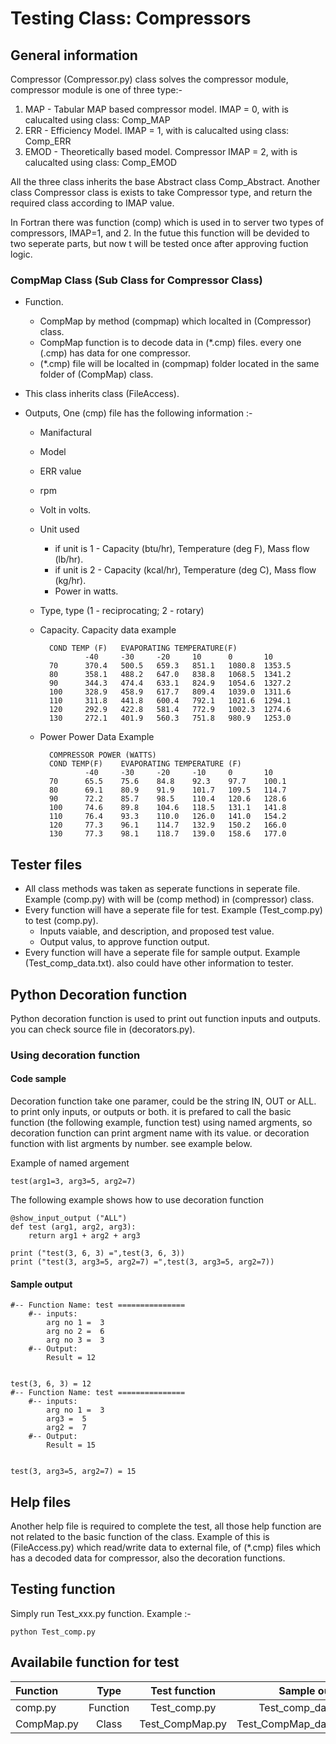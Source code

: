 # Testing Class: Compressors
## General information
Compressor (Compressor.py) class solves the compressor module, compressor module is one of three type:-

1. MAP - Tabular MAP based compressor model. IMAP = 0, with is calucalted using class: Comp_MAP
2. ERR - Efficiency Model. IMAP = 1, with is calucalted using class: Comp_ERR
3. EMOD - Theoretically based model. Compressor IMAP = 2, with is calucalted using class: Comp_EMOD

All the three class inherits the base Abstract class Comp_Abstract.
Another class Compressor class is exists to take Compressor type, and return the required class according to IMAP value.

In Fortran there was function (comp) which is used in to server two types of compressors, IMAP=1, and 2. In the futue this function will be devided to two seperate parts, but now t will be tested once after approving fuction logic.

### CompMap Class (Sub Class for Compressor Class)
- Function.
    * CompMap by method (compmap) which localted in (Compressor) class.
    * CompMap function is to decode data in (*.cmp) files. every one (.cmp) has data for one compressor.
    * (*.cmp) file will be localted in (compmap) folder located in the same folder of (CompMap) class.

- This class inherits class (FileAccess).

- Outputs, One (cmp) file has the following information :-
    * Manifactural 
    * Model
    * ERR value
    * rpm 
    * Volt in volts.
    * Unit used
        * if unit is 1 - Capacity (btu/hr), Temperature (deg F), Mass flow (lb/hr).
        * if unit is 2 - Capacity (kcal/hr), Temperature (deg C), Mass flow (kg/hr).
        * Power in watts.
    * Type, type (1 - reciprocating; 2 - rotary)
    * Capacity. Capacity data example
    
			COND TEMP (F) 	EVAPORATING TEMPERATURE(F)
					-40		-30		-20 	10		0		10
			70		370.4	500.5	659.3	851.1	1080.8	1353.5
			80		358.1	488.2	647.0	838.8	1068.5	1341.2
			90		344.3	474.4	633.1	824.9	1054.6	1327.2
			100		328.9	458.9	617.7	809.4	1039.0	1311.6
			110		311.8	441.8	600.4	792.1	1021.6	1294.1
			120		292.9	422.8	581.4	772.9	1002.3	1274.6
			130		272.1	401.9	560.3	751.8	980.9	1253.0
            
    * Power Power Data Example
    
			COMPRESSOR POWER (WATTS)
			COND TEMP(F) 	EVAPORATING TEMPERATURE (F)
					-40 	-30		-20		-10		0 		10
			70		65.5	75.6	84.8	92.3	97.7	100.1
			80		69.1	80.9	91.9	101.7	109.5	114.7
			90		72.2	85.7	98.5	110.4	120.6	128.6
			100		74.6	89.8	104.6	118.5	131.1	141.8
			110		76.4	93.3	110.0	126.0	141.0	154.2
			120		77.3	96.1	114.7	132.9	150.2	166.0
			130		77.3	98.1	118.7	139.0	158.6	177.0
    
## Tester files
* All class methods was taken as seperate functions in seperate file. Example (comp.py) with will be (comp method) in (compressor) class.
* Every function will have a seperate file for test. Example (Test_comp.py) to test (comp.py).
    * Inputs vaiable, and description, and proposed test value.
    * Output valus, to approve function output.    
* Every function will have a seperate file for sample output. Example (Test_comp_data.txt). also could have other information to tester.
        
## Python Decoration function
Python decoration function is used to print out function inputs and outputs.
you can check source file in (decorators.py).

### Using decoration function
#### Code sample
Decoration function take one paramer, could be the string IN, OUT or ALL. to print only inputs, or outputs or both.
it is prefared to call the basic function (the following example, function test) using named argments, so decoration function can print argment name with its value.
or decoration function with list argments by number. see example below.

Example of named argement

    test(arg1=3, arg3=5, arg2=7)

The following example shows how to use decoration function 

    @show_input_output ("ALL")     
    def test (arg1, arg2, arg3):
        return arg1 + arg2 + arg3

    print ("test(3, 6, 3) =",test(3, 6, 3))
    print ("test(3, arg3=5, arg2=7) =",test(3, arg3=5, arg2=7))
    
#### Sample output

    #-- Function Name: test ===============
        #-- inputs:
            arg no 1 =  3
            arg no 2 =  6
            arg no 3 =  3
        #-- Output:
            Result = 12


    test(3, 6, 3) = 12
    #-- Function Name: test ===============
        #-- inputs:
            arg no 1 =  3
            arg3 =  5
            arg2 =  7
        #-- Output:
            Result = 15


    test(3, arg3=5, arg2=7) = 15

## Help files
Another help file is required to complete the test, all those help function are not related to the basic function of the class.
Example of this is (FileAccess.py) which read/write data to external file, of (*.cmp) files which has a decoded data for compressor, also the decoration functions.

## Testing function
Simply run Test_xxx.py function. Example :-

    python Test_comp.py

## Availabile function for test
| Function      | Type            | Test function   | Sample output        | Status(Approved/Draft)  |
|:--------------|:---------------:|:---------------:|---------------------:|------------------------:|
| comp.py       | Function        |Test_comp.py     | Test_comp_data.txt   | Draft                   |
| CompMap.py    | Class           |Test_CompMap.py  | Test_CompMap_data.txt| Draft                   |
